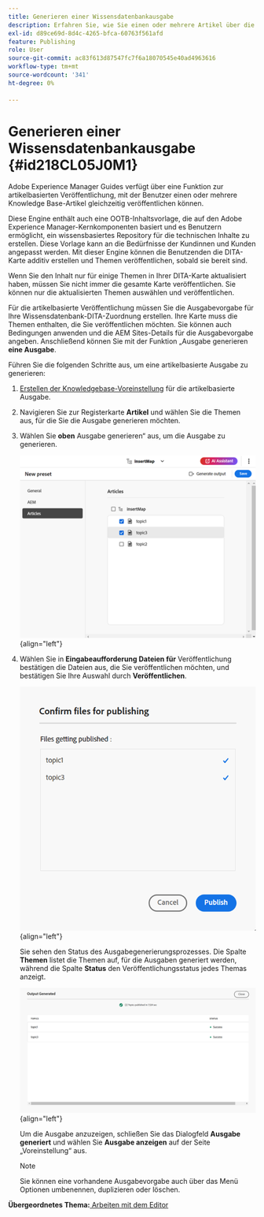 ```yaml
---
title: Generieren einer Wissensdatenbankausgabe
description: Erfahren Sie, wie Sie einen oder mehrere Artikel über die Zuordnungskonsole veröffentlichen. Generieren einer Ausgabe für ein oder mehrere Themen in einer DITA-Zuordnung in AEM Guides.
exl-id: d89ce69d-8d4c-4265-bfca-60763f561afd
feature: Publishing
role: User
source-git-commit: ac83f613d87547fc7f6a18070545e40ad4963616
workflow-type: tm+mt
source-wordcount: '341'
ht-degree: 0%

---
```


# Generieren einer Wissensdatenbankausgabe {#id218CL05J0M1}

Adobe Experience Manager Guides verfügt über eine Funktion zur artikelbasierten Veröffentlichung, mit der Benutzer einen oder mehrere Knowledge Base-Artikel gleichzeitig veröffentlichen können.

Diese Engine enthält auch eine OOTB-Inhaltsvorlage, die auf den Adobe Experience Manager-Kernkomponenten basiert und es Benutzern ermöglicht, ein wissensbasiertes Repository für die technischen Inhalte zu erstellen. Diese Vorlage kann an die Bedürfnisse der Kundinnen und Kunden angepasst werden. Mit dieser Engine können die Benutzenden die DITA-Karte additiv erstellen und Themen veröffentlichen, sobald sie bereit sind.

Wenn Sie den Inhalt nur für einige Themen in Ihrer DITA-Karte aktualisiert haben, müssen Sie nicht immer die gesamte Karte veröffentlichen. Sie können nur die aktualisierten Themen auswählen und veröffentlichen.

Für die artikelbasierte Veröffentlichung müssen Sie die Ausgabevorgabe für Ihre Wissensdatenbank-DITA-Zuordnung erstellen. Ihre Karte muss die Themen enthalten, die Sie veröffentlichen möchten. Sie können auch Bedingungen anwenden und die AEM Sites-Details für die Ausgabevorgabe angeben. Anschließend können Sie mit der Funktion „Ausgabe generieren **eine Ausgabe**.

Führen Sie die folgenden Schritte aus, um eine artikelbasierte Ausgabe zu generieren:

1. [Erstellen der Knowledgebase-Voreinstellung](./generate-output-knowledge-base.md) für die artikelbasierte Ausgabe.
1. Navigieren Sie zur Registerkarte **Artikel** und wählen Sie die Themen aus, für die Sie die Ausgabe generieren möchten.
1. Wählen Sie **oben** Ausgabe generieren“ aus, um die Ausgabe zu generieren.

   ![](images/add-preset-articles-tab_cs.png){align="left"}

1. Wählen Sie in **Eingabeaufforderung Dateien für** Veröffentlichung bestätigen die Dateien aus, die Sie veröffentlichen möchten, und bestätigen Sie Ihre Auswahl durch **Veröffentlichen**.

   ![Neue ](images/knowledge-base-confirm-files-for-publishing.png){align="left"}

   Sie sehen den Status des Ausgabegenerierungsprozesses. Die Spalte **Themen** listet die Themen auf, für die Ausgaben generiert werden, während die Spalte **Status** den Veröffentlichungsstatus jedes Themas anzeigt.


   ![](images/add-preset-output-generated_cs.png){align="left"}

   Um die Ausgabe anzuzeigen, schließen Sie das Dialogfeld **Ausgabe generiert** und wählen Sie **Ausgabe anzeigen** auf der Seite „Voreinstellung“ aus.


   >[!NOTE]
   >
   > Sie können eine vorhandene Ausgabevorgabe auch über das Menü Optionen umbenennen, duplizieren oder löschen.


**Übergeordnetes Thema:**[ Arbeiten mit dem Editor](web-editor.md)
